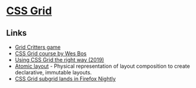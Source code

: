 # [CSS Grid](https://developer.mozilla.org/en-US/docs/Web/CSS/CSS_Grid_Layout)

## Links

- [Grid Critters game](https://gridcritters.com/p/gridcritters)
- [CSS Grid course by Wes Bos](https://github.com/wesbos/css-grid)
- [Using CSS Grid the right way (2019)](https://vgpena.github.io/using-css-grid-the-right-way/)
- [Atomic layout](https://github.com/kettanaito/atomic-layout) - Physical representation of layout composition to create declarative, immutable layouts.
- [CSS Grid subgrid lands in Firefox Nightly](https://rachelandrew.co.uk/archives/2019/05/23/css-grid-subgrid-lands-in-firefox-nightly/)
